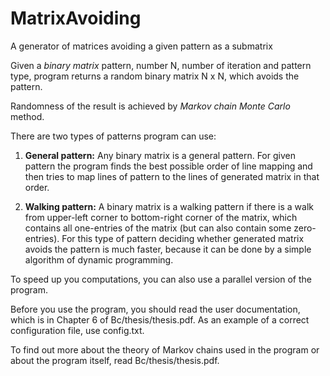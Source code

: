 # MatrixAvoiding
A generator of matrices avoiding a given pattern as a submatrix

Given a *binary matrix* pattern, number N, number of iteration and pattern type,
program returns a random binary matrix N x N, which avoids the pattern.

Randomness of the result is achieved by *Markov chain Monte Carlo* method.

There are two types of patterns program can use: <br />
  1. **General pattern:** Any binary matrix is a general pattern. For given pattern the program finds the best possible order of line mapping and then tries to map lines of pattern to the lines of generated matrix in that order.
 
  2. **Walking pattern:** A binary matrix is a walking pattern if there is a walk from upper-left corner to bottom-right corner of the matrix, which contains all one-entries of the matrix (but can also contain some zero-entries). For this type of pattern deciding whether generated matrix avoids the pattern is much faster, because it can be done by a simple algorithm of dynamic programming.

To speed up you computations, you can also use a parallel version of the program.
  
Before you use the program, you should read the user documentation, which is in Chapter 6 of Bc/thesis/thesis.pdf. As an example of a correct configuration file, use config.txt.

To find out more about the theory of Markov chains used in the program or about the program itself, read Bc/thesis/thesis.pdf.